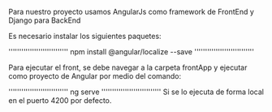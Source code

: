 Para nuestro proyecto usamos AngularJs como framework de FrontEnd y Django para BackEnd

Es necesario instalar los siguientes paquetes:

''''''''''''''''''''''''''''
npm install @angular/localize --save
''''''''''''''''''''''''''''

Para ejecutar el front, se debe navegar a la carpeta frontApp y ejecutar como proyecto de Angular por medio del comando:

''''''''''''''''''''''''''''
ng serve
''''''''''''''''''''''''''''
Si se lo ejecuta de forma local en el puerto 4200 por defecto.
